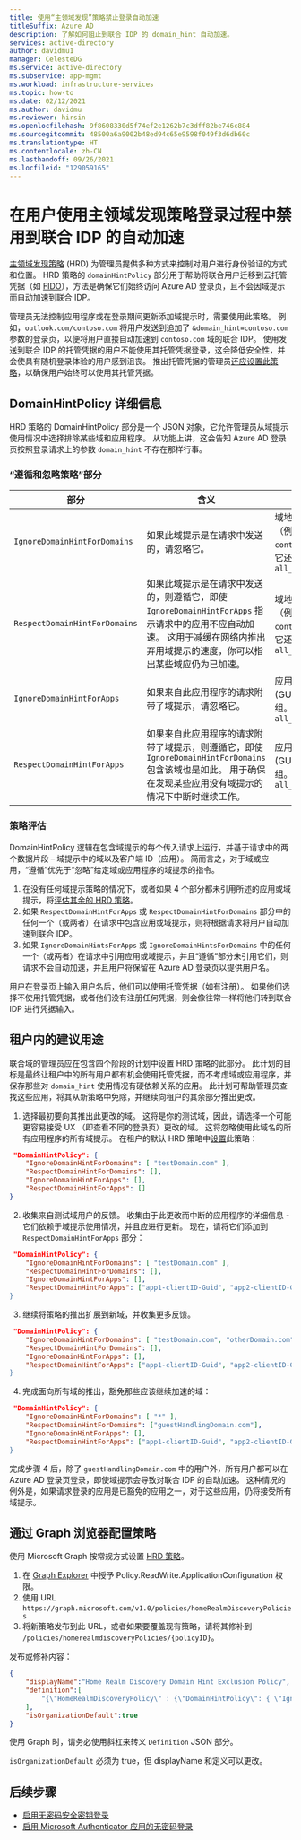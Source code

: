```yaml
---
title: 使用“主领域发现”策略禁止登录自动加速
titleSuffix: Azure AD
description: 了解如何阻止到联合 IDP 的 domain_hint 自动加速。
services: active-directory
author: davidmu1
manager: CelesteDG
ms.service: active-directory
ms.subservice: app-mgmt
ms.workload: infrastructure-services
ms.topic: how-to
ms.date: 02/12/2021
ms.author: davidmu
ms.reviewer: hirsin
ms.openlocfilehash: 9f8608330d5f74ef2e1262b7c3dff82be746c884
ms.sourcegitcommit: 48500a6a9002b48ed94c65e9598f049f3d6db60c
ms.translationtype: HT
ms.contentlocale: zh-CN
ms.lasthandoff: 09/26/2021
ms.locfileid: "129059165"
---
```

# <a name="disable-auto-acceleration-to-a-federated-idp-during-user-sign-in-with-home-realm-discovery-policy"></a>在用户使用主领域发现策略登录过程中禁用到联合 IDP 的自动加速

[主领域发现策略](/graph/api/resources/homeRealmDiscoveryPolicy) (HRD) 为管理员提供多种方式来控制对用户进行身份验证的方式和位置。 HRD 策略的 `domainHintPolicy` 部分用于帮助将联合用户迁移到云托管凭据（如 [FIDO](../authentication/howto-authentication-passwordless-security-key.md)），方法是确保它们始终访问 Azure AD 登录页，且不会因域提示而自动加速到联合 IDP。

管理员无法控制应用程序或在登录期间更新添加域提示时，需要使用此策略。  例如，`outlook.com/contoso.com` 将用户发送到追加了 `&domain_hint=contoso.com` 参数的登录页，以便将用户直接自动加速到 `contoso.com` 域的联合 IDP。 使用发送到联合 IDP 的托管凭据的用户不能使用其托管凭据登录，这会降低安全性，并会使具有随机登录体验的用户感到沮丧。 推出托管凭据的管理员[还应设置此策略](#suggested-use-within-a-tenant)，以确保用户始终可以使用其托管凭据。

## <a name="domainhintpolicy-details"></a>DomainHintPolicy 详细信息

HRD 策略的 DomainHintPolicy 部分是一个 JSON 对象，它允许管理员从域提示使用情况中选择排除某些域和应用程序。  从功能上讲，这会告知 Azure AD 登录页按照登录请求上的参数 `domain_hint` 不存在那样行事。

### <a name="the-respect-and-ignore-policy-sections"></a>“遵循和忽略策略”部分

|部分 | 含义 | 值 |
|--------|---------|--------|
|`IgnoreDomainHintForDomains` |如果此域提示是在请求中发送的，请忽略它。 |域地址的数组（例如 `contoso.com`）。 它还支持 `all_domains`|
|`RespectDomainHintForDomains`| 如果此域提示是在请求中发送的，则遵循它，即使 `IgnoreDomainHintForApps` 指示请求中的应用不应自动加速。 这用于减缓在网络内推出弃用域提示的速度，你可以指出某些域应仍为已加速。 | 域地址的数组（例如 `contoso.com`）。 它还支持 `all_domains`|
|`IgnoreDomainHintForApps`| 如果来自此应用程序的请求附带了域提示，请忽略它。 | 应用程序 ID (GUID) 的数组。 它还支持 `all_apps`|
|`RespectDomainHintForApps` |如果来自此应用程序的请求附带了域提示，则遵循它，即使 `IgnoreDomainHintForDomains` 包含该域也是如此。 用于确保在发现某些应用没有域提示的情况下中断时继续工作。 | 应用程序 ID (GUID) 的数组。 它还支持 `all_apps`|

### <a name="policy-evaluation"></a>策略评估

DomainHintPolicy 逻辑在包含域提示的每个传入请求上运行，并基于请求中的两个数据片段 – 域提示中的域以及客户端 ID（应用）。 简而言之，对于域或应用，“遵循”优先于“忽略”给定域或应用程序的域提示的指令。

1. 在没有任何域提示策略的情况下，或者如果 4 个部分都未引用所述的应用或域提示，将[评估其余的 HRD 策略](home-realm-discovery-policy.md#priority-and-evaluation-of-hrd-policies)。
1. 如果 `RespectDomainHintForApps` 或 `RespectDomainHintForDomains` 部分中的任何一个（或两者）在请求中包含应用或域提示，则将根据请求将用户自动加速到联合 IDP。
1. 如果 `IgnoreDomainHintsForApps` 或 `IgnoreDomainHintsForDomains` 中的任何一个（或两者）在请求中引用应用或域提示，并且“遵循”部分未引用它们，则请求不会自动加速，并且用户将保留在 Azure AD 登录页以提供用户名。

用户在登录页上输入用户名后，他们可以使用托管凭据（如有注册）。  如果他们选择不使用托管凭据，或者他们没有注册任何凭据，则会像往常一样将他们转到联合 IDP 进行凭据输入。

## <a name="suggested-use-within-a-tenant"></a>租户内的建议用途

联合域的管理员应在包含四个阶段的计划中设置 HRD 策略的此部分。 此计划的目标是最终让租户中的所有用户都有机会使用托管凭据，而不考虑域或应用程序，并保存那些对 `domain_hint` 使用情况有硬依赖关系的应用。  此计划可帮助管理员查找这些应用，将其从新策略中免除，并继续向租户的其余部分推出更改。

1. 选择最初要向其推出此更改的域。  这将是你的测试域，因此，请选择一个可能更容易接受 UX （即查看不同的登录页）更改的域。  这将忽略使用此域名的所有应用程序的所有域提示。 在租户的默认 HRD 策略中[设置](#configuring-policy-through-graph-explorer)此策略：

```json
 "DomainHintPolicy": { 
    "IgnoreDomainHintForDomains": [ "testDomain.com" ], 
    "RespectDomainHintForDomains": [], 
    "IgnoreDomainHintForApps": [], 
    "RespectDomainHintForApps": [] 
} 
```

2. 收集来自测试域用户的反馈。 收集由于此更改而中断的应用程序的详细信息 - 它们依赖于域提示使用情况，并且应进行更新。 现在，请将它们添加到 `RespectDomainHintForApps` 部分：

```json
 "DomainHintPolicy": { 
    "IgnoreDomainHintForDomains": [ "testDomain.com" ], 
    "RespectDomainHintForDomains": [], 
    "IgnoreDomainHintForApps": [], 
    "RespectDomainHintForApps": ["app1-clientID-Guid", "app2-clientID-Guid] 
} 
```

3. 继续将策略的推出扩展到新域，并收集更多反馈。

```json
 "DomainHintPolicy": { 
    "IgnoreDomainHintForDomains": [ "testDomain.com", "otherDomain.com", "anotherDomain.com"], 
    "RespectDomainHintForDomains": [], 
    "IgnoreDomainHintForApps": [], 
    "RespectDomainHintForApps": ["app1-clientID-Guid", "app2-clientID-Guid] 
} 
```

4. 完成面向所有域的推出，豁免那些应该继续加速的域：

```json
 "DomainHintPolicy": { 
    "IgnoreDomainHintForDomains": [ "*" ], 
    "RespectDomainHintForDomains": ["guestHandlingDomain.com"], 
    "IgnoreDomainHintForApps": [], 
    "RespectDomainHintForApps": ["app1-clientID-Guid", "app2-clientID-Guid] 
} 
```

完成步骤 4 后，除了 `guestHandlingDomain.com` 中的用户外，所有用户都可以在 Azure AD 登录页登录，即使域提示会导致对联合 IDP 的自动加速。  这种情况的例外是，如果请求登录的应用是已豁免的应用之一，对于这些应用，仍将接受所有域提示。

## <a name="configuring-policy-through-graph-explorer"></a>通过 Graph 浏览器配置策略

使用 Microsoft Graph 按常规方式设置 [HRD 策略](/graph/api/resources/homeRealmDiscoveryPolicy)。  

1. 在 [Graph Explorer](https://developer.microsoft.com/graph/graph-explorer) 中授予 Policy.ReadWrite.ApplicationConfiguration 权限。  
1. 使用 URL `https://graph.microsoft.com/v1.0/policies/homeRealmDiscoveryPolicies`
1. 将新策略发布到此 URL，或者如果要覆盖现有策略，请将其修补到 `/policies/homerealmdiscoveryPolicies/{policyID}`。

发布或修补内容：

```json
{
    "displayName":"Home Realm Discovery Domain Hint Exclusion Policy",
    "definition":[
        "{\"HomeRealmDiscoveryPolicy\" : {\"DomainHintPolicy\": { \"IgnoreDomainHintForDomains\": [ \"Contoso.com\" ], \"RespectDomainHintForDomains\": [], \"IgnoreDomainHintForApps\": [\"sample-guid-483c-9dea-7de4b5d0a54a\"], \"RespectDomainHintForApps\": [] } } }"
    ],
    "isOrganizationDefault":true
}
```

使用 Graph 时，请务必使用斜杠来转义 `Definition` JSON 部分。  

`isOrganizationDefault` 必须为 true，但 displayName 和定义可以更改。

## <a name="next-steps"></a>后续步骤

* [启用无密码安全密钥登录](../authentication/howto-authentication-passwordless-security-key.md)
* [启用 Microsoft Authenticator 应用的无密码登录](../authentication/howto-authentication-passwordless-phone.md)
